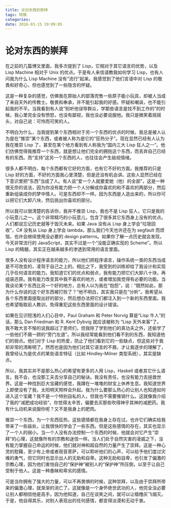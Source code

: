 ```yaml
---
title: 论对东西的崇拜
tags: 转摘
categories: 
date: 2016-03-15 19:09:05
---
```


# 论对东西的崇拜
在之前的几篇博文里面，我多次提到了 Lisp，它相对于其它语言的优势，以及 Lisp Machine 相对于 Unix 的优点。于是有人来信请教我如何学习 Lisp，也有人问我为什么 Lisp Machine 没有“流行”起来。我感觉到了他们言语中对 Lisp 的敬畏和好奇心，但也感觉到了一些隐含的怀疑。
<!--more-->

这是一种复杂的感觉，仿佛我在原始人的部落兜售一些原子能小玩具，却被人当成了来自天外的传教士。敬畏和奉承，并不能引起我的好感。怀疑和嘲讽，也不能引起我的不平。当我看到有人说“别听他误导群众，学那些语言是找不到工作的”的时候，我心里完全没有愤怒，也没有鄙视，我也没必要说服他。我只是微笑着摇摇头，对自己说：可怜而可笑的人。

不明白为什么，当我提到某个东西相对于另一个东西的优点的时候，我总是被人认为是在“推崇”某个东西，或者被人称为是它的“狂热分子”。现在显然已经有人认为我在推崇 Lisp 了，甚至在某个地方看到有人称我为“国内三大 Lisp 狂人之一”。他们仿佛觉得我推荐一个东西，就是想让他们完全的拥抱这个东西，而丢弃自己已经有的东西。而“支持”这另一个东西的人，也往往会产生敌视情绪。

很多人都不明白，每个东西都有它好的方面，也有它不好的方面。我推荐的只是 Lisp 好的方面，不好的方面我心里清楚，但是还没有机会讲。这些人显然已经在下意识里把“东西”当成了人。有人说“爱一个人就要爱她（他）的全部”，这是一种很无奈的说法，因为你没有能力把一个人分解成你喜欢的和不喜欢的两部分，然后重新组装成你的梦中情人。可是东西却不一样。因为东西是人造出来的，所以你可以把它们大卸八块，然后挑出你喜欢的部分。

所以我可以很清楚的告诉你，我并不推崇 Lisp，我也不是 Lisp 狂人，它只是我的小玩意儿之一。这个非常精巧的小玩意儿，包含了很多其它东西身上没有的优点。人们都说忘记历史就等于毁灭未来。如果 Java 没有从 Lisp 身上学会“垃圾回收”，C# 没有从 Lisp 身上学会 lambda，那么我们今天也许还在为 segfault 而烦恼，也许会继续使用没必要的 design patterns。如果你了解一点历史就会发现，今天非常流行的 JavaScript，其实不过是一个“没能正确实现的 Scheme”。所以 Lisp 的精髓，其实正在越来越多的渗透到常用的语言里面。

很多人没有设计程序语言的能力，所以他们把程序语言，操作系统一类的东西当成是不可改变的，凌驾于自己之上的。相比之下，我受到的训练却给了我设计和实现几乎任何语言的能力。我知道它们的优点和弱点，我有能力把它们大卸八十块，再组装还原。我有能力改变其中我不喜欢的地方，或者增加我觉得有必要的功能。当我谈论某个东西比另一个好的地方，总有人以为我在“抱怨”，说：“既然如此，那为什么你说的这个好东西被打败了？”他不明白，其实我只是在“分析”。我希望从各个东西里面提取出好的部分，然后想办法把它们都注入到一个新的东西里面。我也希望吸取前人教训，免得重犯这些东西里面的设计错误。

如果在见识短浅的人们心目中，Paul Graham 和 Peter Norvig 算是“Lisp 牛人”的话，那么 Dan Friedman 和 R. Kent Dybvig 就应该被称为 “Lisp 天外来客”了。我不敢大言不惭的说我超过了恩师们，但我除了学到他们的真功夫之外，还偷学了一些他们不屑一顾的“旁门左道”。所以我经常能看到他们看不到的东西，我知道他们的弱点。他们对于 Lisp 的热爱，防止了他们看到它的一些缺点，但这些对于我却非常的清晰明了。然而也是因为他们对其它语言的不屑，才让我逐步的理解了，我曾经认为是优点的某些语言特征（比如 Hindley-Milner 类型系统），其实是缺点。

所以，我其实并不是那么热心的希望有更多的人用 Lisp，Haskell 或者其它什么语言。我不会，也没那工夫去分享自己的秘诀。我没有责任，也没有能力去拯救世界。这是一种找到巨大宝藏的感觉，我蹲在一堆堆的财宝上休养生息。我知道世界上即使没有了我，太阳明天照样会升起。我为什么要那么热心的让别人也知道如何进入这个宝藏？我不是一个特别自私的人，但我也不需要推销什么。这就像我介绍了我的“减肥成功经验”，你觉得太辛苦，偏要去买那些吹得神乎其神的减肥药。我有什么动机来说服你呢？又不是我身上的肥肉。

推崇一个东西，为一个东西狂热，这些感情都在我身上存在过。也许它们确实给我带来了一些益处，让我很快的学会了一些东西。但是这些感情的存在，其实也显示了一个人的弱小。当一个人没有办法控制一个东西的时候，他就会对它产生“崇拜”的心理，这就像所有的宗教和迷信一样。当人们处于自然灾害的凌威之下，没有能力掌握自己命运的时候，他们就对神和超自然的力量产生了崇拜。这是一种心灵的慰藉，至少有上帝或者观音菩萨，可以聆听他们的心声，可以给予他们度过灾难的勇气，但它同时也显示出人的无助和自卑。这种无助和自卑，也引发了偏激的宗教心理，因为他们害怕自己的“保护神”被别人的“保护神”所压倒，以至于让自己受制于他人。这是一种愚昧和卑劣的感情。

可是当你拥有了强大的力量，可以不再畏惧的时候，这种崇拜，以及由于崇拜所带来的偏激心理，就渐渐的消亡了。这就像是一个身怀绝世武功的人，他完全没必要让别人都相信他是高手。因为他知道，自己在谈笑之间，就可以让樯橹灰飞烟灭。于是，他自得其乐，对别人表现出的任何感情，都变得淡漠和无动于衷。